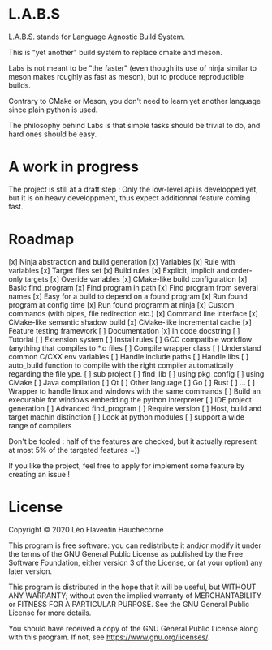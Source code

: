 # L.A.B.S

L.A.B.S. stands for Language Agnostic Build System.

This is "yet another" build system to replace cmake and meson.

Labs is not meant to be "the faster" (even though its use of ninja similar to meson makes roughly as fast as meson), but to produce reproductible builds.

Contrary to CMake or Meson, you don't need to learn yet another language since plain python is used.

The philosophy behind Labs is that simple tasks should be trivial to do, and hard ones should be easy.

# A work in progress

The project is still at a draft step : Only the low-level api is developped yet, but it is on heavy developpment, thus expect additionnal feature coming fast.

# Roadmap

  [x] Ninja abstraction and build generation
    [x] Variables
    [x] Rule with variables
    [x] Target files set
    [x] Build rules
      [x] Explicit, implicit and order-only targets
      [x] Overide variables
  [x] CMake-like build configuration
  [x] Basic find\_program
    [x] Find program in path
    [x] Find program from several names
  [x] Easy for a build to depend on a found program
  [x] Run found program at config time
  [x] Run found programm at ninja
  [x] Custom commands (with pipes, file redirection etc.)
  [x] Command line interface
    [x] CMake-like semantic shadow build
    [x] CMake-like incremental cache
  [x] Feature testing framework
  [ ] Documentation
    [x] In code docstring
    [ ] Tutorial
  [ ] Extension system
  [ ] Install rules
  [ ] GCC compatible workflow (anything that compiles to \*.o files
    [ ] Compile wrapper class
    [ ] Understand common C/CXX env variables
    [ ] Handle include paths
    [ ] Handle libs
  [ ] auto\_build function to compile with the right compiler automatically regarding the file ype.
  [ ] sub project
  [ ] find\_lib
    [ ] using pkg_config
    [ ] using CMake
  [ ] Java compilation
  [ ] Qt
  [ ] Other language
    [ ] Go
    [ ] Rust
    [ ] ...
  [ ] Wrapper to handle linux and windows with the same commands
  [ ] Build an execurable for windows embedding the python interpreter
  [ ] IDE project generation
  [ ] Advanced find\_program
    [ ] Require version
    [ ] Host, build and target machin distinction
    [ ] Look at python modules
  [ ] support a wide range of compilers

  Don't be fooled : half of the features are checked, but it actually represent at most 5% of the targeted features =))

  If you like the project, feel free to apply for implement some feature by creating an issue !

# License

Copyright © 2020 Léo Flaventin Hauchecorne

This program is free software: you can redistribute it and/or modify
it under the terms of the GNU General Public License as published by
the Free Software Foundation, either version 3 of the License, or
(at your option) any later version.

This program is distributed in the hope that it will be useful,
but WITHOUT ANY WARRANTY; without even the implied warranty of
MERCHANTABILITY or FITNESS FOR A PARTICULAR PURPOSE.  See the
GNU General Public License for more details.

You should have received a copy of the GNU General Public License
along with this program.  If not, see <https://www.gnu.org/licenses/>.


